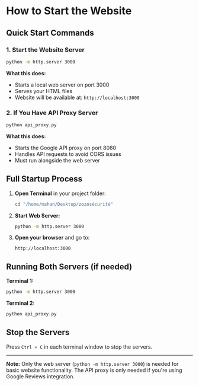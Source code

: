 # How to Start the Website

## Quick Start Commands

### 1. Start the Website Server
```bash
python -m http.server 3000
```

**What this does:**
- Starts a local web server on port 3000
- Serves your HTML files
- Website will be available at: `http://localhost:3000`

### 2. If You Have API Proxy Server
```bash
python api_proxy.py
```

**What this does:**
- Starts the Google API proxy on port 8080
- Handles API requests to avoid CORS issues
- Must run alongside the web server

## Full Startup Process

1. **Open Terminal** in your project folder:
   ```bash
   cd "/home/mahan/Desktop/zozosécurité"
   ```

2. **Start Web Server:**
   ```bash
   python -m http.server 3000
   ```

3. **Open your browser** and go to:
   ```
   http://localhost:3000
   ```

## Running Both Servers (if needed)

**Terminal 1:**
```bash
python -m http.server 3000
```

**Terminal 2:**
```bash
python api_proxy.py
```

## Stop the Servers

Press `Ctrl + C` in each terminal window to stop the servers.

---

**Note:** Only the web server (`python -m http.server 3000`) is needed for basic website functionality. The API proxy is only needed if you're using Google Reviews integration. 